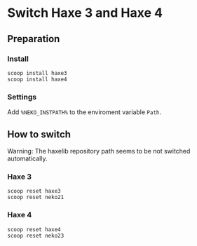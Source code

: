 # Switch Haxe 3 and Haxe 4

## Preparation

### Install

```
scoop install haxe3
scoop install haxe4
```

### Settings

Add `%NEKO_INSTPATH%` to the enviroment variable `Path`.


## How to switch

Warning: The haxelib repository path seems to be not switched automatically.

### Haxe 3

```
scoop reset haxe3
scoop reset neko21
```

### Haxe 4

```
scoop reset haxe4
scoop reset neko23
```
